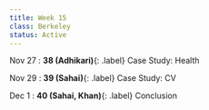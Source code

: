 ```yaml
---
title: Week 15
class: Berkeley
status: Active
---
```


Nov 27
: **38 (Adhikari)**{: .label} Case Study: Health
  <!-- : [Slides]() &#8226; [Demos]() &#8226; [Video]() -->

Nov 29
: **39 (Sahai)**{: .label} Case Study: CV
  <!-- : [Slides]() &#8226; [Demos]() &#8226; [Video]() -->

Dec 1
: **40 (Sahai, Khan)**{: .label} Conclusion
  <!-- : [Slides]() &#8226; [Demos]() &#8226; [Video]() -->

